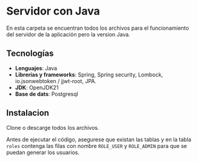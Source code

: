 # Servidor con Java

En esta carpeta se encuentran todos los archivos para el funcionamiento del servidor de la aplicación pero la version Java.

## Tecnologías

- **Lenguajes**: Java
- **Librerías y frameworks**: Spring, Spring security, Lombock, io.jsonwebtoken / jjwt-root, JPA.
- **JDK**: OpenJDK21
- **Base de dats**: Postgresql

## Instalacion

Clone o descarge todos los archivos.

Antes de ejecutar el código, asegurese que existan las tablas y en la tabla `roles` contenga las filas con nombre `ROLE_USER` y `ROLE_ADMIN` para que se puedan generar los usuarios.